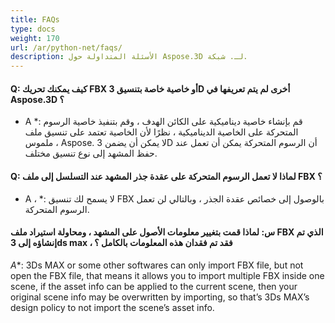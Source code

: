 ```yaml
---
title: FAQs
type: docs
weight: 170
url: /ar/python-net/faqs/
description: الأسئلة المتداولة حول Aspose.3D لـ. شبكة.
---
```

####  **Q: كيف يمكنك تحريك FBX أو خاصية خاصة بتنسيق 3D أخرى لم يتم تعريفها في Aspose.3D ؟**
* A *: قم بإنشاء خاصية ديناميكية على الكائن الهدف ، وقم بتنفيذ خاصية الرسوم المتحركة على الخاصية الديناميكية ، نظرًا لأن الخاصية تعتمد على تنسيق ملف ملموس ، Aspose. لا يمكن أن يضمن 3D أن الرسوم المتحركة يمكن أن تعمل عند حفظ المشهد إلى نوع تنسيق مختلف.
####  **Q: لماذا لا تعمل الرسوم المتحركة على عقدة جذر المشهد عند التسلسل إلى ملف FBX ؟**
* A ، *: لا يسمح لك تنسيق FBX بالوصول إلى خصائص عقدة الجذر ، وبالتالي لن تعمل الرسوم المتحركة.
####  **س: لماذا قمت بتغيير معلومات الأصول على المشهد ، ومحاولة استيراد ملف FBX الذي تم إنشاؤه إلى 3ds max ، فقد تم فقدان هذه المعلومات بالكامل ؟**
*A**: 3Ds MAX or some other softwares can only import FBX file, but not open the FBX file, that means it allows you to import multiple FBX inside one scene, if the asset info can be applied to the current scene, then your original scene info may be overwritten by importing, so that’s 3Ds MAX’s design policy to not import the scene’s asset info.
